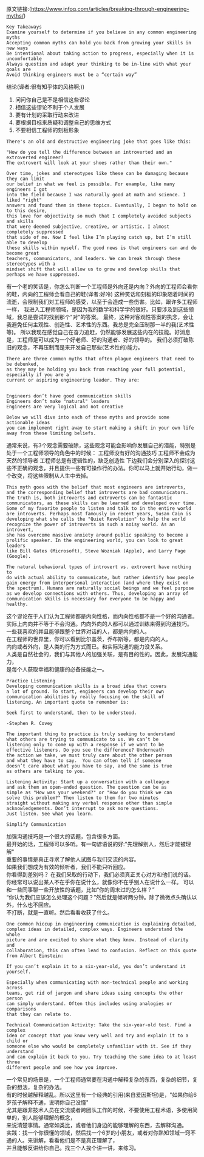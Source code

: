 原文链接:(https://www.infoq.com/articles/breaking-through-engineering-myths/)

```
Key Takeaways
Examine yourself to determine if you believe in any common engineering myths
Accepting common myths can hold you back from growing your skills in new ways
Be intentional about taking action to progress, especially when it is uncomfortable
Always question and adapt your thinking to be in-line with what your goals are
Avoid thinking engineers must be a “certain way”
```

结论(译者:很有知乎体的风格啊;))
1. 问问你自己是不是相信这些谬论
2. 相信这些谬论不利于个人发展
3. 要有计划的采取行动来改进
4. 要根据目标来质疑和调整自己的思维方式
5. 不要相信工程师的刻板形象

```
There's an old and destructive engineering joke that goes like this:

"How do you tell the difference between an introverted and an extroverted engineer?
The extrovert will look at your shoes rather than their own."

Over time, jokes and stereotypes like these can be damaging because they can limit
our belief in what we feel is possible. For example, like many engineers I got
into the field because I was naturally good at math and science. I liked "right"
answers and found them in these topics. Eventually, I began to hold on to this desire,
this love for objectivity so much that I completely avoided subjects and skills
that were deemed subjective, creative, or artistic. I almost completely suppressed
that side of me. Now I feel like I’m playing catch up, but I’m still able to develop
these skills within myself. The good news is that engineers can and do become great
teachers, communicators, and leaders. We can break through these stereotypes with a
mindset shift that will allow us to grow and develop skills that perhaps we have suppressed.
```

有一个老的笑话是，你怎么判断一个工程师是外向还是内向？外向的工程师会看你的鞋，内向的工程师会看自己的鞋(译者:好冷)
这种笑话和刻板的印象随着时间的流逝，会限制我们对工程师的感受，以至于会造成一些伤害。比如，跟许多工程师一样，
我进入工程师领域，是因为我的数学和科学学的很好。只要涉及到这些领域，我总是尝试的找到那个"对"的答案。
最终，这种对客观性答案的执念，会让我避免任何主观性、创造性、艺术性的东西。我总是完全压制那一半的我(艺术性等)。
所以我现在感觉自己在奋力追赶，仍然能够发展这些内在的技能。好消息是，工程师是可以成为一个好老师、好的沟通者、好的领导的。
我们必须打破陈旧的观念，不再压制而是来开发自己那些(艺术性的)能力。

```
There are three common myths that often plague engineers that need to be debunked,
as they may be holding you back from reaching your full potential, especially if you are a
current or aspiring engineering leader. They are:


Engineers don’t have good communication skills
Engineers don’t make "natural" leaders
Engineers are very logical and not creative

Below we will dive into each of these myths and provide some actionable ideas
you can implement right away to start making a shift in your own life away from these limiting beliefs.
```
通常来说，有3个观念需要破除，这些观念可能会影响你发展自己的潜能，特别是处于一个工程师领导的角色中的时候：
工程师没有好的沟通技巧
工程师不会成为天然的领导者
工程师总是有逻辑性的，缺乏创造性
下边我们会分别深入的探讨这些不正确的观念，并且提供一些有可操作行的办法。你可以马上就开始行动，做一个改变，将这些限制从人生中去掉。


```
This myth goes with the belief that most engineers are introverts, 
and the corresponding belief that introverts are bad communicators. 
The truth is, both introverts and extroverts can be fantastic 
communicators, as these skills can be learned and developed over time. 
Some of my favorite people to listen and talk to in the entire world 
are introverts. Perhaps most famously in recent years, Susan Cain is 
developing what she calls the "Quiet Revolution" to help the world 
recognize the power of introverts in such a noisy world. As an introvert, 
she has overcome massive anxiety around public speaking to become a 
prolific speaker. In the engineering world, you can look to great leaders 
like Bill Gates (Microsoft), Steve Wozniak (Apple), and Larry Page (Google).

The natural behavioral types of introvert vs. extrovert have nothing to 
do with actual ability to communicate, but rather identify how people 
gain energy from interpersonal interaction (and where they exist on 
the spectrum). Humans are naturally social beings and we feel purpose 
as we develop connections with others. Thus, developing an array of 
communication skills is necessary for everyone to be happy and healthy.
```
这个谬论在于人们认为工程师都是内向性格，而内向性格都不是一个好的沟通者。  
实际上内向并不等于不会沟通。内向外向的人都可以通过训练来得到沟通技巧。  
一些我喜欢的并且能够跟整个世界对话的人，都是内向的人。  
在工程师的世界里，你可以看到比尔盖茨，乔布斯等，都是内向的人。    
内向或者外向，是人类的行为方式而已。和实际沟通的能力没关系。  
人类是自然社会的，我们与其他人的加强关联，是有目的性的。因此，发展沟通能力，  
是每个人获取幸福和健康的必备技能之一。  


```
Practice Listening
Developing communication skills is a broad idea that covers 
a lot of ground. To start, engineers can develop their own 
communication abilities by really focusing on the skill of 
listening. An important quote to remember is:

Seek first to understand, then to be understood.

-Stephen R. Covey

The important thing to practice is truly seeking to understand 
what others are trying to communicate to us. We can’t be 
listening only to come up with a response if we want to be 
effective listeners. Do you see the difference? Underneath 
the action we take, we must truly care about the other person 
and what they have to say.  You can often tell if someone 
doesn’t care about what you have to say, and the same is true 
as others are talking to you.

Listening Activity: Start up a conversation with a colleague 
and ask them an open-ended question. The question can be as 
simple as "How was your weekend?" or "How do you think we can 
solve this problem?" Then listen to them for two minutes 
straight without making any verbal response other than simple 
acknowledgements. Don’t interrupt to ask more questions. 
Just listen. See what you learn.

Simplify Communication
```
加强沟通技巧是一个很大的话题，包含很多方面。  
最开始的话，工程师可以多听。有一句谚语说的好:"先理解别人，然后才能被理解"  
重要的事情是真正寻求了解他人试图与我们交流的内容。  
如果我们想成为有效的倾听者，我们不能只听回应。   
你看得到差别吗？ 在我们采取的行动下，我们必须真正关心对方和他们说的话。  
你经常可以说出某人不在乎你在说什么，就像你不在乎别人在说什么一样。
可以和一些同事聊一些开放性的话题，比如“你的周末过的怎么样？”  
“你认为我们应该怎么处理这个问题？”然后就是倾听两分钟。除了微微点头确认以外，什么也不回应。  
不打断，就是一直听。然后看看收获了什么。    

```
One common hiccup in engineering communication is explaining detailed, 
complex ideas in detailed, complex ways. Engineers understand the whole 
picture and are excited to share what they know. Instead of clarity and 
collaboration, this can often lead to confusion. Reflect on this quote 
from Albert Einstein:

If you can’t explain it to a six-year-old, you don’t understand it yourself.

Especially when communicating with non-technical people and working across 
teams, get rid of jargon and share ideas using concepts the other person 
can simply understand. Often this includes using analogies or comparisons 
that they can relate to.

Technical Communication Activity: Take the six-year-old test. Find a complex 
idea or concept that you know very well and try and explain it to a child or 
someone else who would be completely unfamiliar with it. See if they understand 
and can explain it back to you. Try teaching the same idea to at least three 
different people and see how you improve.
```
一个常见的场景是，一个工程师通常要在沟通中解释复杂的东西，复杂的细节，复杂的想法，复杂的办法。  
有的时候越解释越乱。所以这里有一个经典的引用(来自爱因斯坦)是，"如果你给6岁孩子解释不通，说明你自己没懂"  
尤其是跟非技术人员在交流或者跨团队工作的时候，不要使用工程术语，多使用简单的，别人能够理解的概念，  
来说清楚事情。通常如类比，或者他们身边的能够理解的东西，去解释沟通。  
实践：找一个你很懂的领域，然后找一个6岁的小朋友，或者对你熟知领域一窍不通的人。来讲解，看看他们是不是真正理解了，  
并且能够反讲给你自己。找三个人挨个讲一讲，来练习。
